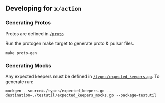 ## Developing for `x/action`

### Generating Protos
Protos are defined in [`/proto`](./proto)

Run the protogen make target to generate proto & pulsar files.
```shell
make proto-gen
```

### Generating Mocks
Any expected keepers must be defined in [`/types/expected_keepers.go`](./types/expected_keepers.go).
To generate run:
```
mockgen --source=./types/expected_keepers.go --destination=./testutil/expected_keepers_mocks.go --package=testutil
```